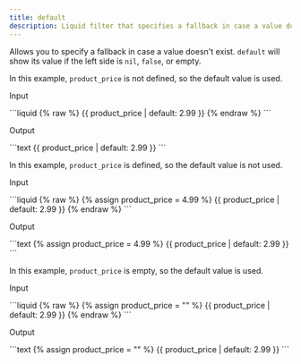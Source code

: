 ```yaml
---
title: default
description: Liquid filter that specifies a fallback in case a value doesn't exist.
---
```


Allows you to specify a fallback in case a value doesn't exist. `default` will show its value if the left side is `nil`, `false`, or empty.

In this example, `product_price` is not defined, so the default value is used.

<p class="code-label">Input</p>
```liquid
{% raw %}
{{ product_price | default: 2.99 }}
{% endraw %}
```

<p class="code-label">Output</p>
```text
{{ product_price | default: 2.99 }}
```

In this example, `product_price` is defined, so the default value is not used.

<p class="code-label">Input</p>
```liquid
{% raw %}
{% assign product_price = 4.99 %}
{{ product_price | default: 2.99 }}
{% endraw %}
```

<p class="code-label">Output</p>
```text
{% assign product_price = 4.99 %}
{{ product_price | default: 2.99 }}
```

In this example, `product_price` is empty, so the default value is used.

<p class="code-label">Input</p>
```liquid
{% raw %}
{% assign product_price = "" %}
{{ product_price | default: 2.99 }}
{% endraw %}
```

<p class="code-label">Output</p>
```text
{% assign product_price = "" %}
{{ product_price | default: 2.99 }}
```
